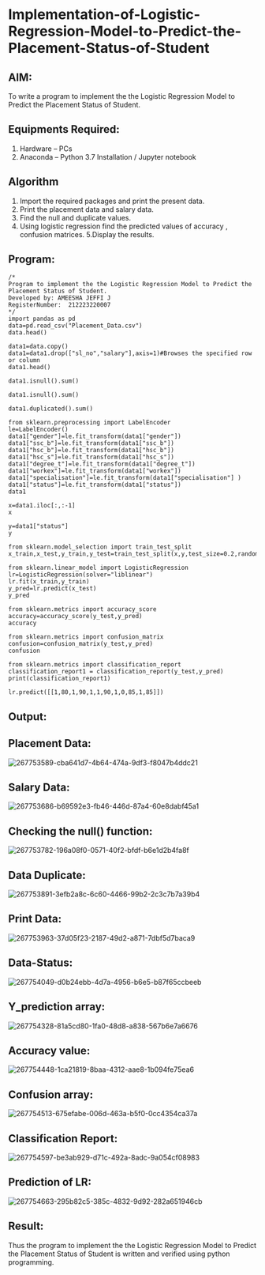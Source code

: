 # Implementation-of-Logistic-Regression-Model-to-Predict-the-Placement-Status-of-Student

## AIM:
To write a program to implement the the Logistic Regression Model to Predict the Placement Status of Student.

## Equipments Required:
1. Hardware – PCs
2. Anaconda – Python 3.7 Installation / Jupyter notebook

## Algorithm
1. Import the required packages and print the present data.
2. Print the placement data and salary data.
3. Find the null and duplicate values.
4. Using logistic regression find the predicted values of accuracy , confusion matrices.
5.Display the results.
## Program:
```
/*
Program to implement the the Logistic Regression Model to Predict the Placement Status of Student.
Developed by: AMEESHA JEFFI J
RegisterNumber:  212223220007
*/
import pandas as pd
data=pd.read_csv("Placement_Data.csv")
data.head()

data1=data.copy()
data1=data1.drop(["sl_no","salary"],axis=1)#Browses the specified row or column
data1.head()

data1.isnull().sum()

data1.isnull().sum()

data1.duplicated().sum()

from sklearn.preprocessing import LabelEncoder
le=LabelEncoder()
data1["gender"]=le.fit_transform(data1["gender"])
data1["ssc_b"]=le.fit_transform(data1["ssc_b"])
data1["hsc_b"]=le.fit_transform(data1["hsc_b"])
data1["hsc_s"]=le.fit_transform(data1["hsc_s"])
data1["degree_t"]=le.fit_transform(data1["degree_t"])
data1["workex"]=le.fit_transform(data1["workex"])
data1["specialisation"]=le.fit_transform(data1["specialisation"] )     
data1["status"]=le.fit_transform(data1["status"])  
data1 

x=data1.iloc[:,:-1]
x

y=data1["status"]
y

from sklearn.model_selection import train_test_split
x_train,x_test,y_train,y_test=train_test_split(x,y,test_size=0.2,random_state=0)

from sklearn.linear_model import LogisticRegression
lr=LogisticRegression(solver="liblinear")
lr.fit(x_train,y_train)
y_pred=lr.predict(x_test)
y_pred

from sklearn.metrics import accuracy_score
accuracy=accuracy_score(y_test,y_pred)
accuracy

from sklearn.metrics import confusion_matrix
confusion=confusion_matrix(y_test,y_pred)
confusion

from sklearn.metrics import classification_report
classification_report1 = classification_report(y_test,y_pred)
print(classification_report1)

lr.predict([[1,80,1,90,1,1,90,1,0,85,1,85]])
```

## Output:
## Placement Data:

![267753589-cba641d7-4b64-474a-9df3-f8047b4ddc21](https://github.com/ameeshajeffi/Implementation-of-Logistic-Regression-Model-to-Predict-the-Placement-Status-of-Student/assets/150773598/267c753f-67b1-479d-a604-54729659e614)

## Salary Data:

![267753686-b69592e3-fb46-446d-87a4-60e8dabf45a1](https://github.com/ameeshajeffi/Implementation-of-Logistic-Regression-Model-to-Predict-the-Placement-Status-of-Student/assets/150773598/7077ea3e-103b-4e9a-af7b-682b7cd11cf1)

## Checking the null() function:

![267753782-196a08f0-0571-40f2-bfdf-b6e1d2b4fa8f](https://github.com/ameeshajeffi/Implementation-of-Logistic-Regression-Model-to-Predict-the-Placement-Status-of-Student/assets/150773598/b72bcc34-ab61-4199-9977-67f75f6363b7)

## Data Duplicate:

![267753891-3efb2a8c-6c60-4466-99b2-2c3c7b7a39b4](https://github.com/ameeshajeffi/Implementation-of-Logistic-Regression-Model-to-Predict-the-Placement-Status-of-Student/assets/150773598/f66e7b0b-d0ea-43a7-9ecc-57b405b0f705)

## Print Data:


![267753963-37d05f23-2187-49d2-a871-7dbf5d7baca9](https://github.com/ameeshajeffi/Implementation-of-Logistic-Regression-Model-to-Predict-the-Placement-Status-of-Student/assets/150773598/1678fed7-b5e1-429d-a132-6c87033f21dc)

## Data-Status:

![267754049-d0b24ebb-4d7a-4956-b6e5-b87f65ccbeeb](https://github.com/ameeshajeffi/Implementation-of-Logistic-Regression-Model-to-Predict-the-Placement-Status-of-Student/assets/150773598/a8492a43-e008-4bd2-b160-452ebf8f8078)

## Y_prediction array:

![267754328-81a5cd80-1fa0-48d8-a838-567b6e7a6676](https://github.com/ameeshajeffi/Implementation-of-Logistic-Regression-Model-to-Predict-the-Placement-Status-of-Student/assets/150773598/5678d9ca-938e-4b84-8089-0dccaed816cd)

## Accuracy value:

![267754448-1ca21819-8baa-4312-aae8-1b094fe75ea6](https://github.com/ameeshajeffi/Implementation-of-Logistic-Regression-Model-to-Predict-the-Placement-Status-of-Student/assets/150773598/770e60cf-49d5-4fd3-ac73-3e20247946c1)

## Confusion array:


![267754513-675efabe-006d-463a-b5f0-0cc4354ca37a](https://github.com/ameeshajeffi/Implementation-of-Logistic-Regression-Model-to-Predict-the-Placement-Status-of-Student/assets/150773598/6fabc3e7-fbef-49d8-bd5e-9b1b9346a6ac)

## Classification Report:


![267754597-be3ab929-d71c-492a-8adc-9a054cf08983](https://github.com/ameeshajeffi/Implementation-of-Logistic-Regression-Model-to-Predict-the-Placement-Status-of-Student/assets/150773598/3d6c262c-7f0c-4cc2-b977-213fb63fccd9)

## Prediction of LR:

![267754663-295b82c5-385c-4832-9d92-282a651946cb](https://github.com/ameeshajeffi/Implementation-of-Logistic-Regression-Model-to-Predict-the-Placement-Status-of-Student/assets/150773598/90c3a167-06c1-4459-9de3-d5836dfa68c3)

## Result:
Thus the program to implement the the Logistic Regression Model to Predict the Placement Status of Student is written and verified using python programming.
